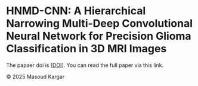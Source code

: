 # HNMD-CNN: A Hierarchical Narrowing Multi-Deep Convolutional Neural Network for Precision Glioma Classification in 3D MRI Images

The papaer doi is [<a href="https://doi.org/10.22541/au.174011616.63430879/v1">DOI</a>]. You can read the full paper via this link.

© 2025 Masoud Kargar
